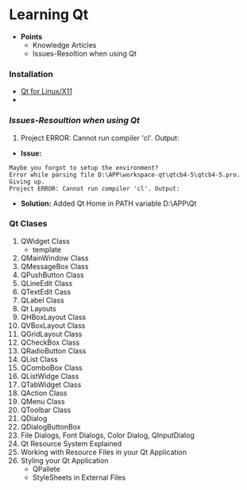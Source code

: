# Learning Qt
- <b>Points</b>
  - Knowledge Articles
  - Issues-Resoltion when using Qt

### Installation
- [Qt for Linux/X11](https://doc.qt.io/qt-5/linux.html)
- []()

### *Issues-Resoultion when using Qt*
1. Project ERROR: Cannot run compiler 'cl'. Output:
- <b>Issue:</b>
```
Maybe you forgot to setup the environment?
Error while parsing file D:\APP\workspace-qt\qtcb4-5\qtcb4-5.pro. Giving up.
Project ERROR: Cannot run compiler 'cl'. Output:
```
- <b>Solution:</b>
Added Qt Home in PATH variable
D:\APP\Qt

### Qt Clases
1. QWidget Class
   + template
1. QMainWindow Class
1. QMessageBox Class
1. QPushButton Class
1. QLineEdit Class 
1. QTextEdit Cass
1. QLabel Class
1. Qt Layouts
1. QHBoxLayout Class
1. QVBoxLayout Class
1. QGridLayout Class
1. QCheckBox Class
1. QRadioButton Class
1. QList Class
1. QComboBox Class 
1. QListWidge Class
1. QTabWidget Class
1. QAction Class
1. QMenu Class
1. QToolbar Class
1. QDialog
1. QDialogButtonBox
1. File Dialogs, Font Dialogs, Color Dialog, QInputDialog
1. Qt Resource System Explained
1. Working with Resource Files in your Qt Application
1. Styling your Qt Application
   + QPallete
   + StyleSheets in External Files

